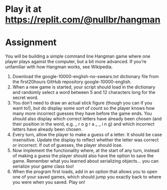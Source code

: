 # Play it at https://replit.com/@nullbr/hangman

# Assignment
You will be building a simple command line Hangman game where one player plays against the computer, but a bit more advanced. If you’re unfamiliar with how Hangman works, see Wikipedia.

1. Download the google-10000-english-no-swears.txt dictionary file from the first20hours GitHub repository google-10000-english.
2. When a new game is started, your script should load in the dictionary and randomly select a word between 5 and 12 characters long for the secret word.
3. You don’t need to draw an actual stick figure (though you can if you want to!), but do display some sort of count so the player knows how many more incorrect guesses they have before the game ends. You should also display which correct letters have already been chosen (and their position in the word, e.g. _ r o g r a _ _ i n g) and which incorrect letters have already been chosen.
4. Every turn, allow the player to make a guess of a letter. It should be case insensitive. Update the display to reflect whether the letter was correct or incorrect. If out of guesses, the player should lose.
5. Now implement the functionality where, at the start of any turn, instead of making a guess the player should also have the option to save the game. Remember what you learned about serializing objects… you can serialize your game class too!
6. When the program first loads, add in an option that allows you to open one of your saved games, which should jump you exactly back to where you were when you saved. Play on!
